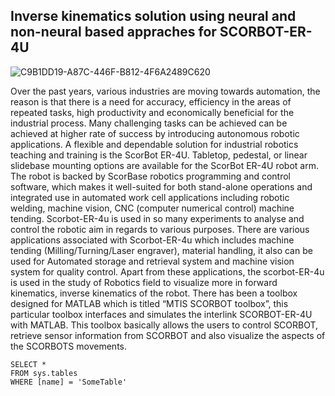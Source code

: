 ## Inverse kinematics solution using neural and non-neural based appraches for SCORBOT-ER-4U

![C9B1DD19-A87C-446F-B812-4F6A2489C620](https://user-images.githubusercontent.com/115636470/195352061-e06a1ddb-171f-4e06-b982-0f9726e376bc.jpeg)

Over the past years, various industries are moving towards automation, the reason is that there is a need for accuracy, efficiency in the areas of repeated tasks, high productivity and economically beneficial for the industrial process. Many challenging tasks can be achieved can be achieved at higher rate of success by introducing autonomous robotic applications. A flexible and dependable solution for industrial robotics teaching and training is the ScorBot ER-4U. Tabletop, pedestal, or linear slidebase mounting options are available for the ScorBot ER-4U robot arm. The robot is backed by ScorBase robotics programming and control software, which makes it well-suited for both stand-alone operations and integrated use in automated work cell applications including robotic welding, machine vision, CNC (computer numerical control) machine tending. Scorbot-ER-4u is used in so many experiments to analyse and control the robotic aim in regards to various purposes. There are various applications associated with Scorbot-ER-4u which includes machine tending (Milling/Turning/Laser engraver), material handling, it also can be used for Automated storage and retrieval system and machine vision system for quality control. Apart from these applications, the scorbot-ER-4u is used in the study of Robotics field to visualize more in forward kinematics, inverse kinematics of the robot. There has been a toolbox designed for MATLAB which is titled “MTIS SCORBOT toolbox”, this particular toolbox interfaces and simulates the interlink SCORBOT-ER-4U with MATLAB. This toolbox basically allows the users to control SCORBOT, retrieve sensor information from SCORBOT and also visualize the aspects of the SCORBOTS movements.


 ```tsql
 SELECT *
 FROM sys.tables
 WHERE [name] = 'SomeTable'
 ```

